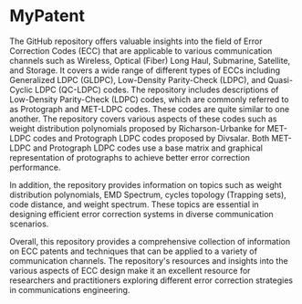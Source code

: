 # MyPatent
The GitHub repository offers valuable insights into the field of Error Correction Codes (ECC) that are applicable to various communication channels such as Wireless, Optical (Fiber) Long Haul, Submarine, Satellite, and Storage. It covers a wide range of different types of ECCs including Generalized LDPC (GLDPC), Low-Density Parity-Check (LDPC), and Quasi-Cyclic LDPC (QC-LDPC) codes.
The repository includes descriptions of Low-Density Parity-Check (LDPC) codes, which are commonly referred to as Protograph and MET-LDPC codes. These codes are quite similar to one another. The repository covers various aspects of these codes such as weight distribution polynomials proposed by Richarson-Urbanke for MET-LDPC codes and Protograph LDPC codes proposed by Divsalar. Both MET-LDPC and Protograph LDPC codes use a base matrix and graphical representation of protographs to achieve better error correction performance.


In addition, the repository provides information on topics such as weight distribution polynomials, EMD Spectrum, cycles topology (Trapping sets), code distance, and weight spectrum. These topics are essential in designing efficient error correction systems in diverse communication scenarios.

Overall, this repository provides a comprehensive collection of information on ECC patents and techniques that can be applied to a variety of communication channels. The repository's resources and insights into the various aspects of ECC design make it an excellent resource for researchers and practitioners exploring different error correction strategies in communications engineering.
